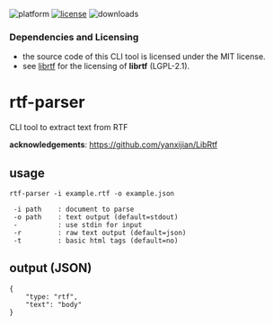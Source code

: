 ![platform](https://img.shields.io/static/v1?label=platform&message=mac-intel%20|%20mac-arm%20|%20win-64&color=blue)
[![license](https://img.shields.io/github/license/miyako/rtf-parser)](LICENSE)
![downloads](https://img.shields.io/github/downloads/miyako/rtf-parser/total)

### Dependencies and Licensing

* the source code of this CLI tool is licensed under the MIT license.
* see [librtf](https://librtf.sourceforge.net) for the licensing of **librtf** (LGPL-2.1).
 
# rtf-parser
CLI tool to extract text from RTF

**acknowledgements**: https://github.com/yanxijian/LibRtf

## usage

```
rtf-parser -i example.rtf -o example.json

 -i path    : document to parse
 -o path    : text output (default=stdout)
 -          : use stdin for input
 -r         : raw text output (default=json)
 -t         : basic html tags (default=no)
```

## output (JSON)

```
{
    "type: "rtf",
    "text": "body"
}
```
